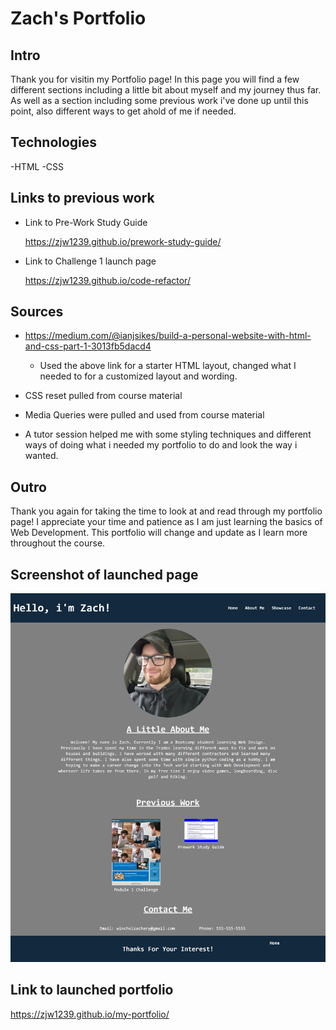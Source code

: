 # Zach's Portfolio

## Intro
    
Thank you for visitin my Portfolio page! In this page you will find a few   different sections including a little bit about myself and my journey thus far. As well as a section including some previous work i've done up until this point, also different ways to get ahold of me if needed.

## Technologies
-HTML
-CSS

## Links to previous work

- Link to Pre-Work Study Guide

    https://zjw1239.github.io/prework-study-guide/

- Link to Challenge 1 launch page

    https://zjw1239.github.io/code-refactor/

## Sources
- https://medium.com/@ianjsikes/build-a-personal-website-with-html-and-css-part-1-3013fb5dacd4
    
    - Used the above link for a starter HTML layout, changed what I needed to for a customized layout and wording.
    
- CSS reset pulled from course material

- Media Queries were pulled and used from course material

- A tutor session helped me with some styling techniques and different ways of doing what i needed my portfolio to do and look the way i wanted.

## Outro
Thank you again for taking the time to look at and read through my portfolio page! I appreciate your time and patience as I am just learning the basics of Web Development. This portfolio will change and update as I learn more throughout the course.

## Screenshot of launched page

![Alt text](assets/screencapture-zjw1239-github-io-my-portfolio-2023-10-14-17_49_13.png)

## Link to launched portfolio

https://zjw1239.github.io/my-portfolio/
